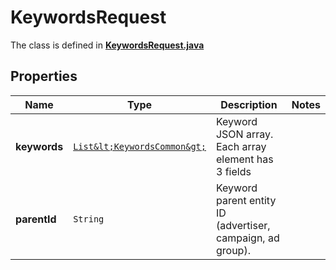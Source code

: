 

# KeywordsRequest

The class is defined in **[KeywordsRequest.java](../../src/main/java/org/openapitools/model/KeywordsRequest.java)**

## Properties

Name | Type | Description | Notes
------------ | ------------- | ------------- | -------------
**keywords** | [`List&lt;KeywordsCommon&gt;`](KeywordsCommon.md) | Keyword JSON array. Each array element has 3 fields | 
**parentId** | `String` | Keyword parent entity ID (advertiser, campaign, ad group). | 




